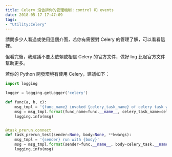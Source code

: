 ```yaml
---
title: Celery 沒告訴你的管理機制：control 和 events
date: 2018-05-17 17:47:09
tags:
- "Utility:Celery"
---
```


請問多少人看過或使用這個介面，若你有需要對 Celery 的管理了解，可以看看這裡。

但看完後，我建議不要太依賴或相信 Celery 的官方文件，做好 log 比起官方文件幫助更多。

<!-- more -->

若你的 Python 開發環境有使用 Celery，建議如下：

```py
import logging

logger = logging.getLogger('celery')

def func(a, b, c):
    msg_tmpl = '{func_name} invoked {celery_task_name} of celery task with {args} arguments'
    msg = msg_tmpl.format(func_name=func.__name__, celery_task_name=celery_task.__name__, args=[a,b,c])
    logging.info(msg)


@task_prerun.connect
def task_prerun_test(sender=None, body=None, **kwargs):
    msg_tmpl = '{sender} run with {body}'
    msg = msg_tmpl.format(sender=func.__name__, body=celery_task.__name__)
    logging.info(msg)
```